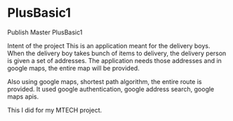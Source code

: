 # PlusBasic1
Publish Master PlusBasic1

Intent of the project
This is an application meant for the delivery boys.
When the delivery boy takes bunch of items to delivery, the delivery person is given a set of addresses.
The application needs those addresses and in google maps, the entire map will be provided.

Also using google maps, shortest path algorithm, the entire route is provided.
It used google authentication, google address search, google maps apis.

This I did for my MTECH project.
